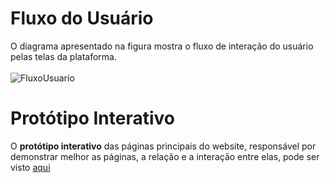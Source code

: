 # Fluxo do Usuário

O diagrama apresentado na figura mostra o fluxo de interação do usuário pelas telas da plataforma. <br>
<br>
![FluxoUsuario](https://user-images.githubusercontent.com/79855405/145732728-456c2018-3ad9-4e1c-a5a9-0a2b6adaf309.jpg)

# Protótipo Interativo

O **protótipo interativo** das páginas principais do website, responsável por demonstrar melhor as páginas, a relação e a interação entre elas, pode ser visto [aqui](https://www.figma.com/file/uO11LfeFDDSNAioO6fR0Sh/Aulas-Particulares?node-id=0%3A1)
